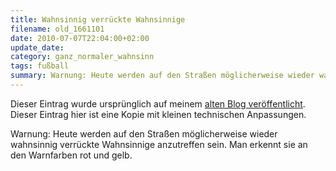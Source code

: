 ```yaml
---
title: Wahnsinnig verrückte Wahnsinnige
filename: old_1661101
date: 2010-07-07T22:04:00+02:00
update_date:
category: ganz_normaler_wahnsinn
tags: fußball
summary: Warnung: Heute werden auf den Straßen möglicherweise wieder wahnsinnig verrückte Wahnsinnige anzutreffen sein. Man erkennt sie an den Warnfarben rot und gelb.
---
```

Dieser Eintrag wurde ursprünglich auf meinem [alten Blog veröffentlicht](https://stu.blogger.de/stories/1661101/). Dieser Eintrag hier ist eine Kopie mit kleinen technischen Anpassungen.

Warnung: Heute werden auf den Straßen möglicherweise wieder wahnsinnig verrückte Wahnsinnige anzutreffen sein. Man erkennt sie an den Warnfarben rot und gelb.

